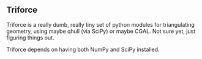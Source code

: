 ## Triforce

Triforce is a really dumb, really tiny set of python modules for triangulating geometry, using maybe qhull (via SciPy) or maybe CGAL. Not sure yet, just figuring things out.

Triforce depends on having both NumPy and SciPy installed.


